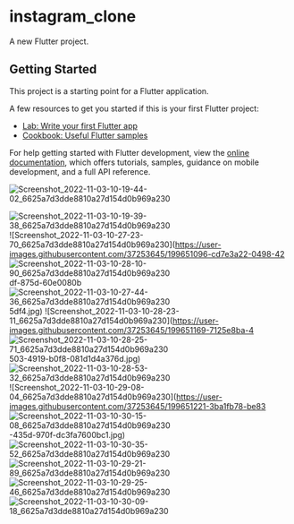 # instagram_clone

A new Flutter project.

## Getting Started

This project is a starting point for a Flutter application.

A few resources to get you started if this is your first Flutter project:

- [Lab: Write your first Flutter app](https://docs.flutter.dev/get-started/codelab)
- [Cookbook: Useful Flutter samples](https://docs.flutter.dev/cookbook)

For help getting started with Flutter development, view the
[online documentation](https://docs.flutter.dev/), which offers tutorials,
samples, guidance on mobile development, and a full API reference.

![Screenshot_2022-11-03-10-19-44-02_6625a7d3dde8810a27d154d0b969a230](https://user-images.githubusercontent.com/37253645/199650201-dd62b120-bd55-41e4-ac97-76ba8516e490.jpg)

![Screenshot_2022-11-03-10-19-39-38_6625a7d3dde8810a27d154d0b969a230](https://user-images.githubusercontent.com/37253645/199651029-0fb532a8-a354-4059-8b3a-6589420bbf0b.jpg)
![Screenshot_2022-11-03-10-27-23-70_6625a7d3dde8810a27d154d0b969a230](https://user-images.githubusercontent.com/37253645/199651096-cd7e3a22-0498-42
![Screenshot_2022-11-03-10-28-10-90_6625a7d3dde8810a27d154d0b969a230](https://user-images.githubusercontent.com/37253645/199651137-d706c616-c251-4324-83b5-0a672f6d1c3d.jpg)
df-875d-60e0080b
![Screenshot_2022-11-03-10-27-44-36_6625a7d3dde8810a27d154d0b969a230](https://user-images.githubusercontent.com/37253645/199651145-a4fbf493-05d5-4766-bfcd-1cc34798a6f1.jpg)
5df4.jpg)
![Screenshot_2022-11-03-10-28-23-11_6625a7d3dde8810a27d154d0b969a230](https://user-images.githubusercontent.com/37253645/199651169-7125e8ba-4
![Screenshot_2022-11-03-10-28-25-71_6625a7d3dde8810a27d154d0b969a230](https://user-images.githubusercontent.com/37253645/199651183-089dfb81-82df-43ad-9a92-4979804fda16.jpg)
503-4919-b0f8-081d1d4a376d.jpg)
![Screenshot_2022-11-03-10-28-53-32_6625a7d3dde8810a27d154d0b969a230](https://user-images.githubusercontent.com/37253645/199651204-c97428e4-e89b-4cbf-8969-a1fbcf44aa5e.jpg)
![Screenshot_2022-11-03-10-29-08-04_6625a7d3dde8810a27d154d0b969a230](https://user-images.githubusercontent.com/37253645/199651221-3ba1fb78-be83
![Screenshot_2022-11-03-10-30-15-08_6625a7d3dde8810a27d154d0b969a230](https://user-images.githubusercontent.com/37253645/199651242-79e557eb-417d-4229-9fa7-a5298cb81dd0.jpg)
-435d-970f-dc3fa7600bc1.jpg)
![Screenshot_2022-11-03-10-30-35-52_6625a7d3dde8810a27d154d0b969a230](https://user-images.githubusercontent.com/37253645/199651262-e5f67c34-4d2c-4e90-abe4-174f999c11da.jpg)
![Screenshot_2022-11-03-10-29-21-89_6625a7d3dde8810a27d154d0b969a230](https://user-images.githubusercontent.com/37253645/199651289-c5fd3f38-bd9b-4490-a2d7-cb6379b6d9d5.jpg)
![Screenshot_2022-11-03-10-29-25-46_6625a7d3dde8810a27d154d0b969a230](https://user-images.githubusercontent.com/37253645/199651304-427872ca-904e-44b0-af27-ff0f520a56d9.jpg)
![Screenshot_2022-11-03-10-30-09-18_6625a7d3dde8810a27d154d0b969a230](https://user-images.githubusercontent.com/37253645/199651320-d9e7315d-d3a5-4c54-bdb0-e2c971a82406.jpg)


